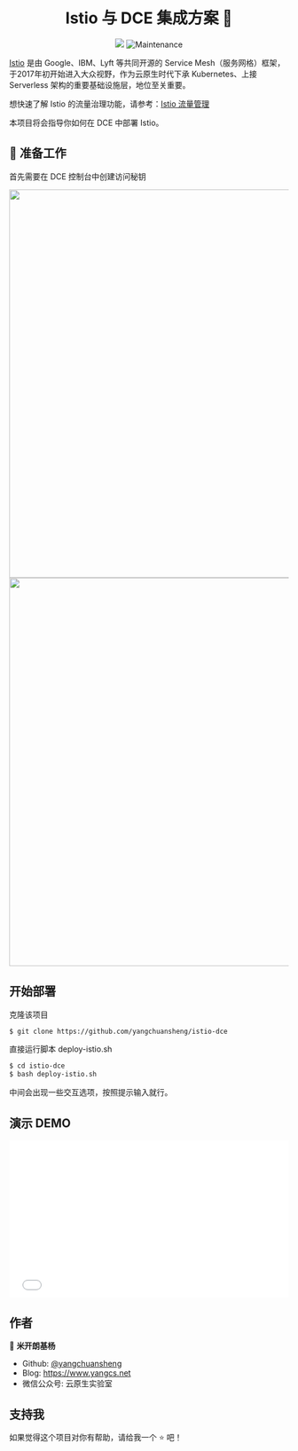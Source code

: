 <h1 align="center">Istio 与 DCE 集成方案 👋</h1>
<center><p>
  <img src="https://img.shields.io/badge/version-1.2.2-blue.svg?cacheSeconds=2592000" />
  <img alt="Maintenance" src="https://img.shields.io/badge/Maintained%3F-yes-green.svg" target="_blank" />
</p></center>

[Istio](https://istio.io/zh) 是由 Google、IBM、Lyft 等共同开源的 Service Mesh（服务网格）框架，于2017年初开始进入大众视野，作为云原生时代下承 Kubernetes、上接 Serverless 架构的重要基础设施层，地位至关重要。

想快速了解 Istio 的流量治理功能，请参考：[Istio 流量管理](https://www.yangcs.net/posts/istio-traffic-management/)

本项目将会指导你如何在 DCE 中部署 Istio。

## 🚀 准备工作
首先需要在 DCE 控制台中创建访问秘钥

<div align=center><img width="700" src="https://hugo-picture.oss-cn-beijing.aliyuncs.com/blog/2019-07-11-%E5%B1%8F%E5%B9%95%E5%BF%AB%E7%85%A7%202019-07-11%20%E4%B8%8B%E5%8D%883.48.38.png"/></div>

<div align=center><img width="700" src="https://hugo-picture.oss-cn-beijing.aliyuncs.com/blog/2019-07-11-%E5%B1%8F%E5%B9%95%E5%BF%AB%E7%85%A7%202019-07-11%20%E4%B8%8B%E5%8D%883.51.41.png"/></div>

## 开始部署

克隆该项目

```bash
$ git clone https://github.com/yangchuansheng/istio-dce
```

直接运行脚本 deploy-istio.sh

```bash
$ cd istio-dce
$ bash deploy-istio.sh
```

中间会出现一些交互选项，按照提示输入就行。

## 演示 DEMO

<div style="position: relative; padding-bottom: 56.25%; height: 0; overflow: hidden;">
  <iframe src="//player.bilibili.com/player.html?aid=57954809&cid=101128194&page=1" style="position: absolute; top: 0; left: 0; width: 100%; height: 100%; border:0;" allowfullscreen="true"></iframe>
</div>

## 作者

👤 **米开朗基杨**

* Github: [@yangchuansheng](https://github.com/yangchuansheng)
* Blog: https://www.yangcs.net
* 微信公众号: 云原生实验室

## 支持我

如果觉得这个项目对你有帮助，请给我一个 ⭐️ 吧！
